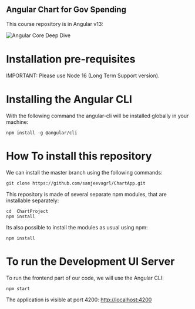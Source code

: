 ##  Angular Chart for Gov Spending

This course repository is in Angular v13:

![Angular Core Deep Dive](https://s3-us-west-1.amazonaws.com/angular-university/course-images/angular-core-in-depth-small.png)

# Installation pre-requisites

IMPORTANT: Please use Node 16 (Long Term Support version).

# Installing the Angular CLI

With the following command the angular-cli will be installed globally in your machine:

    npm install -g @angular/cli
# How To install this repository

We can install the master branch using the following commands:

    git clone https://github.com/sanjeevagrl/ChartApp.git
    
This repository is made of several separate npm modules, that are installable separately:

    cd  ChartProject
    npm install

Its also possible to install the modules as usual using npm:

    npm install

# To run the Development UI Server

To run the frontend part of our code, we will use the Angular CLI:

    npm start

The application is visible at port 4200: [http://localhost:4200](http://localhost:4200)

